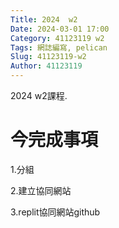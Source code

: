 ```yaml
---
Title: 2024  w2
Date: 2024-03-01 17:00
Category: 41123119 w2
Tags: 網誌編寫, pelican
Slug: 41123119-w2
Author: 41123119
---
```


2024 w2課程.

<!-- PELICAN_END_SUMMARY -->

# 今完成事項
<p>1.分組</p>
<p>2.建立協同網站</p>
<p>3.replit協同網站github</p>




